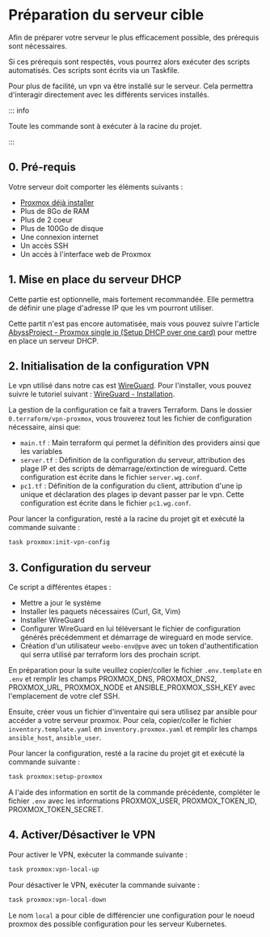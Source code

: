 # Préparation du serveur cible

Afin de préparer votre serveur le plus efficacement possible, des prérequis sont nécessaires.

Si ces prérequis sont respectés, vous pourrez alors exécuter des scripts automatisés. Ces scripts sont écrits via un Taskfile.

Pour plus de facilité, un vpn va être installé sur le serveur. Cela permettra d'interagir directement avec les différents services installés.

::: info

Toute les commande sont à exécuter à la racine du projet.

:::

## 0. Pré-requis

Votre serveur doit comporter les éléments suivants :

- [Proxmox déjà installer](https://www.proxmox.com)
- Plus de 8Go de RAM
- Plus de 2 coeur
- Plus de 100Go de disque
- Une connexion internet
- Un accès SSH
- Un accès à l'interface web de Proxmox

## 1. Mise en place du serveur DHCP

Cette partie est optionnelle, mais fortement recommandée. Elle permettra de définir une plage d'adresse IP que les vm pourront utiliser.

Cette partit n'est pas encore automatisée, mais vous pouvez suivre l'article [AbyssProject - Proxmox single ip (Setup DHCP over one card)](https://wiki.abyssproject.net/en/proxmox/proxmox-with-one-public-ip) pour mettre en place un serveur DHCP.

## 2. Initialisation de la configuration VPN

Le vpn utilisé dans notre cas est [WireGuard](https://www.wireguard.com/). Pour l'installer, vous pouvez suivre le tutoriel suivant : [WireGuard - Installation](https://www.wireguard.com/install/).

La gestion de la configuration ce fait a travers Terraform. Dans le dossier `0.terraform/vpn-proxmox`, vous trouverez tout les fichier de configuration nécessaire, ainsi que:

- `main.tf` : Main terraform qui permet la définition des providers ainsi que les variables
- `server.tf` : Définition de la configuration du serveur, attribution des plage IP et des scripts de démarrage/extinction de wireguard. Cette configuration est écrite dans le fichier `server.wg.conf`.
- `pc1.tf` : Définition de la configuration du client, attribution d'une ip unique et déclaration des plages ip devant passer par le vpn. Cette configuration est écrite dans le fichier `pc1.wg.conf`.

Pour lancer la configuration, resté a la racine du projet git et exécuté la commande suivante :

```bash
task proxmox:init-vpn-config
```

## 3. Configuration du serveur

Ce script a différentes étapes :

- Mettre a jour le système
- Installer les paquets nécessaires (Curl, Git, Vim)
- Installer WireGuard
- Configurer WireGuard en lui téléversant le fichier de configuration générés précédemment et démarrage de wireguard en mode service.
- Création d'un utilisateur `weebo-env@pve` avec un token d'authentification qui serra utilisé par terraform lors des prochain script.

En préparation pour la suite veuillez copier/coller le fichier `.env.template` en `.env` et remplir les champs PROXMOX_DNS, PROXMOX_DNS2, PROXMOX_URL, PROXMOX_NODE et ANSIBLE_PROXMOX_SSH_KEY avec l'emplacement de votre clef SSH.

Ensuite, créer vous un fichier d'inventaire qui sera utilisez par ansible pour accéder a votre serveur proxmox. Pour cela, copier/coller le fichier `inventory.template.yaml` en `inventory.proxmox.yaml` et remplir les champs `ansible_host`, `ansible_user`.

Pour lancer la configuration, resté a la racine du projet git et exécuté la commande suivante :

```bash
task proxmox:setup-proxmox
```

A l'aide des information en sortit de la commande précédente, compléter le fichier `.env` avec les informations PROXMOX_USER, PROXMOX_TOKEN_ID, PROXMOX_TOKEN_SECRET.

## 4. Activer/Désactiver le VPN

Pour activer le VPN, exécuter la commande suivante :

```bash
task proxmox:vpn-local-up
```

Pour désactiver le VPN, exécuter la commande suivante :

```bash
task proxmox:vpn-local-down
```

Le nom `local` a pour cible de différencier une configuration pour le noeud proxmox des possible configuration pour les serveur Kubernetes.
